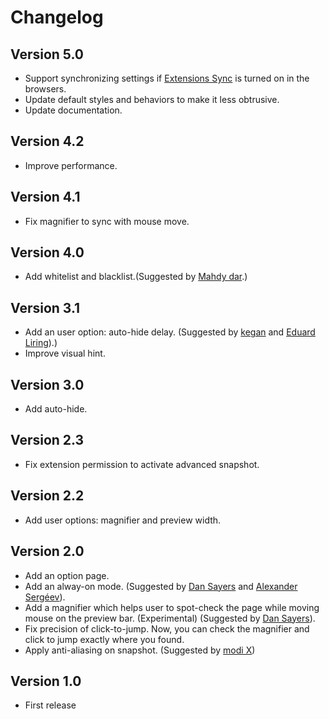 # Changelog

## Version 5.0
* Support synchronizing settings if [Extensions Sync](chrome://settings/syncSetup) is turned on in the browsers.
* Update default styles and behaviors to make it less obtrusive.
* Update documentation.

## Version 4.2
* Improve performance.

## Version 4.1
* Fix magnifier to sync with mouse move.

## Version 4.0

* Add whitelist and blacklist.(Suggested by [Mahdy dar](https://plus.google.com/101853672433809194643).)

## Version 3.1

* Add an user option: auto-hide delay. (Suggested by [kegan](https://plus.google.com/102420660367036951976) and [Eduard Liring](https://plus.google.com/108084245049981806712)).)
* Improve visual hint.

## Version 3.0

* Add auto-hide.

## Version 2.3

* Fix extension permission to activate advanced snapshot.

## Version 2.2

* Add user options: magnifier and preview width.

## Version 2.0

* Add an option page.
* Add an alway-on mode. (Suggested by [Dan Sayers](https://plus.google.com/108024724934415857156) and [Alexander Sergéev](https://github.com/sergeevabc)).
* Add a magnifier which helps user to spot-check the page while moving mouse on the preview bar. (Experimental) (Suggested by [Dan Sayers](https://plus.google.com/108024724934415857156)).
* Fix precision of click-to-jump. Now, you can check the magnifier and click to jump exactly where you found.
* Apply anti-aliasing on snapshot. (Suggested by [modi X](https://plus.google.com/115562168718511548938))

## Version 1.0

* First release
